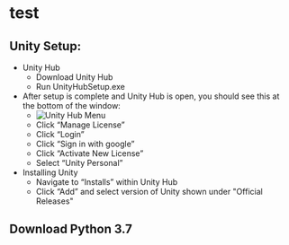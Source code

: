 # test

## Unity Setup:

* Unity Hub
  * Download Unity Hub
  * Run UnityHubSetup.exe
* After setup is complete and Unity Hub is open, you should see this at the bottom of the window:
  * ![Unity Hub Menu](https://i.paste.pics/fcbee8923b6678a27448515de12622be.png)
  * Click “Manage License”
  * Click “Login”
  * Click “Sign in with google”
  * Click “Activate New License”
  * Select “Unity Personal”
* Installing Unity
  * Navigate to “Installs” within Unity Hub
  * Click “Add” and select version of Unity shown under "Official Releases"


## Download Python 3.7
